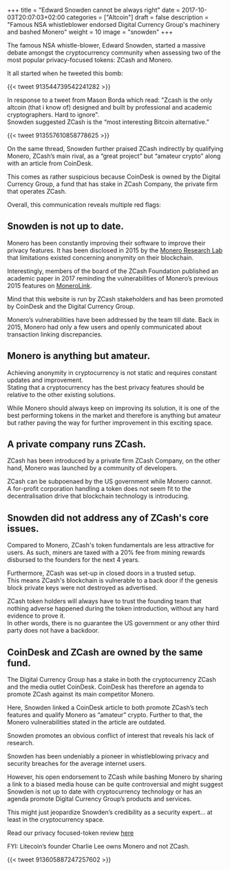 +++
title = "Edward Snowden cannot be always right"
date = 2017-10-03T20:07:03+02:00
categories = ["Altcoin"]
draft = false
description = "Famous NSA whistleblower endorsed Digital Currency Group's machinery and bashed Monero"
weight = 10
image = "snowden"
+++


The famous NSA whistle-blower, Edward Snowden, started a massive debate amongst the cryptocurrency community when assessing two of the most popular privacy-focused tokens: ZCash and Monero.

It all started when he tweeted this bomb:


{{< tweet 913544739542241282 >}}


In response to a tweet from Mason Borda which read: "Zcash is the only altcoin (that i know of) designed and built by professional and academic cryptographers. Hard to ignore".  
Snowden suggested ZCash is the “most interesting Bitcoin alternative.”


{{< tweet 913557610858778625 >}}


On the same thread, Snowden further praised ZCash indirectly by qualifying Monero, ZCash’s main rival, as a “great project” but “amateur crypto” along with an article from CoinDesk.  

This comes as rather suspicious because CoinDesk is owned by the Digital Currency Group, a fund that has stake in ZCash Company, the private firm that operates ZCash.

Overall, this communication reveals multiple red flags:

## Snowden is not up to date.

Monero has been constantly improving their software to improve their privacy features. It has been disclosed in 2015 by the [Monero Research Lab](https://lab.getmonero.org/pubs/MRL-0004.pdf) that limitations existed concerning anonymity on their blockchain.  

Interestingly, members of the board of the ZCash Foundation published an academic paper in 2017 reminding the vulnerabilities of Monero’s previous 2015 features on [MoneroLink](http://monerolink.com/monerolink.pdf).  

Mind that this website is run by ZCash stakeholders and has been promoted by CoinDesk and the Digital Currency Group.  

Monero’s vulnerabilities have been addressed by the team till date. Back in 2015, Monero had only a few users and openly communicated about transaction linking discrepancies. 

## Monero is anything but amateur.

Achieving anonymity in cryptocurrency is not static and requires constant updates and improvement.  
Stating that a cryptocurrency has the best privacy features should be relative to the other existing solutions.  

While Monero should always keep on improving its solution, it is one of the best performing tokens in the market and therefore is anything but amateur but rather paving the way for further improvement in this exciting space. 

## A private company runs ZCash.

ZCash has been introduced by a private firm ZCash Company, on the other hand, Monero was launched by a community of developers. 

ZCash can be subpoenaed by the US government while Monero cannot.  
A for-profit corporation handling a token does not seem fit to the decentralisation drive that blockchain technology is introducing.

## Snowden did not address any of ZCash's core issues.

Compared to Monero, ZCash's token fundamentals are less attractive for users. As such, miners are taxed with a 20% fee from mining rewards disbursed to the founders for the next 4 years.  

Furthermore, ZCash was set-up in closed doors in a trusted setup.  
This means ZCash's blockchain is vulnerable to a back door if the genesis block private keys were not destroyed as advertised.

ZCash token holders will always have to trust the founding team that nothing adverse happened during the token introduction, without any hard evidence to prove it.  
In other words, there is no guarantee the US government or any other third party does not have a backdoor. 

## CoinDesk and ZCash are owned by the same fund.

The Digital Currency Group has a stake in both the cryptocurrency ZCash and the media outlet CoinDesk. CoinDesk has therefore an agenda to promote ZCash against its main competitor Monero.  

Here, Snowden linked a CoinDesk article to both promote ZCash’s tech features and qualify Monero as “amateur” crypto. Further to that, the Monero vulnerabilities stated in the article are outdated.  

Snowden promotes an obvious conflict of interest that reveals his lack of research. 

Snowden has been undeniably a pioneer in whistleblowing privacy and security breaches for the average internet users.  

However, his open endorsement to ZCash while bashing Monero by sharing a link to a biased media house can be quite controversial and might suggest Snowden is not up to date with cryptocurrency technology or has an agenda promote Digital Currency Group’s products and services.  

This might just jeopardize Snowden’s credibility as a security expert… at least in the cryptocurrency space.

Read our privacy focused-token review [here](/news/privacy-focused-tokens)


FYI: Litecoin’s founder Charlie Lee owns Monero and not ZCash.

{{< tweet 913605887247257602 >}}






